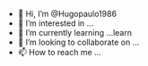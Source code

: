 - 👋 Hi, I’m @Hugopaulo1986
- 👀 I’m interested in ...
- 🌱 I’m currently learning ...learn
- 💞️ I’m looking to collaborate on ...
- 📫 How to reach me ...

<!---
Hugopaulo1986/Hugopaulo1986 is a ✨ special ✨ repository because its `README.md` (this file) appears on your GitHub profile.
You can click the Preview link to take a look at your changes.
--->
